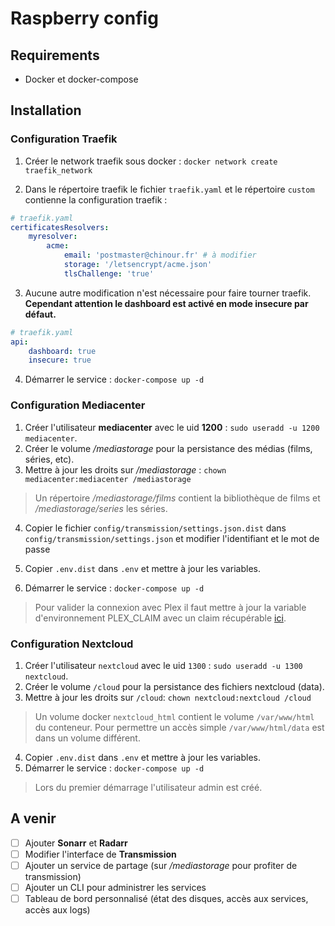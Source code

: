 # Raspberry config

## Requirements

- Docker et docker-compose

## Installation

### Configuration Traefik

1. Créer le network traefik sous docker : `docker network create traefik_network`

2. Dans le répertoire traefik le fichier `traefik.yaml` et le répertoire `custom` contienne la configuration traefik :

```yaml
# traefik.yaml
certificatesResolvers:
    myresolver:
        acme:
            email: 'postmaster@chinour.fr' # à modifier
            storage: '/letsencrypt/acme.json'
            tlsChallenge: 'true'
```

3. Aucune autre modification n'est nécessaire pour faire tourner traefik.
   **Cependant attention le dashboard est activé en mode insecure par défaut.**

```yaml
# traefik.yaml
api:
    dashboard: true
    insecure: true
```

4. Démarrer le service : `docker-compose up -d`

### Configuration Mediacenter

1. Créer l'utilisateur **mediacenter** avec le uid **1200** : `sudo useradd -u 1200 mediacenter`.
2. Créer le volume */mediastorage* pour la persistance des médias (films, séries, etc).
3. Mettre à jour les droits sur */mediastorage* : `chown mediacenter:mediacenter /mediastorage`

> Un répertoire */mediastorage/films* contient la bibliothèque de films et */mediastorage/series* les séries.

4. Copier le fichier `config/transmission/settings.json.dist` dans `config/transmission/settings.json`
   et modifier l'identifiant et le mot de passe

5. Copier `.env.dist` dans `.env` et mettre à jour les variables.
6. Démarrer le service : `docker-compose up -d`

> Pour valider la connexion avec Plex il faut mettre à jour la variable d'environnement PLEX_CLAIM
> avec un claim récupérable [ici](https://www.plex.tv/claim/).

### Configuration Nextcloud

1. Créer l'utilisateur `nextcloud` avec le uid `1300` : `sudo useradd -u 1300 nextcloud`.
2. Créer le volume `/cloud` pour la persistance des fichiers nextcloud (data).
3. Mettre à jour les droits sur `/cloud`: `chown nextcloud:nextcloud /cloud`

> Un volume docker `nextcloud_html` contient le volume `/var/www/html` du conteneur.
> Pour permettre un accès simple `/var/www/html/data` est dans un volume différent.

4. Copier `.env.dist` dans `.env` et mettre à jour les variables.
5. Démarrer le service : `docker-compose up -d`

> Lors du premier démarrage l'utilisateur admin est créé.

## A venir

- [ ] Ajouter **Sonarr** et **Radarr**
- [ ] Modifier l'interface de **Transmission**
- [ ] Ajouter un service de partage (sur */mediastorage* pour profiter de transmission)
- [ ] Ajouter un CLI pour administrer les services
- [ ] Tableau de bord personnalisé (état des disques, accès aux services, accès aux logs)
